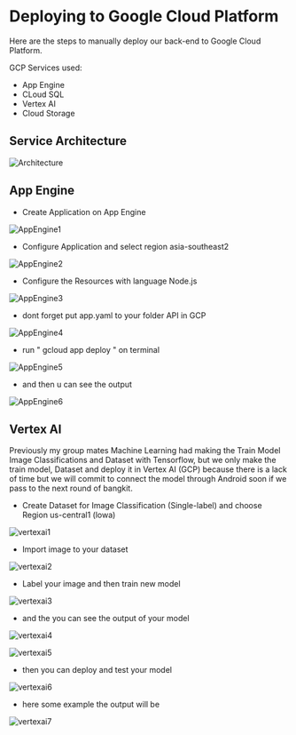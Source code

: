 # Deploying to Google Cloud Platform

Here are the steps to manually deploy our back-end to Google Cloud Platform.

GCP Services used:

- App Engine
- CLoud SQL
- Vertex AI
- Cloud Storage

## Service Architecture

![Architecture](https://github.com/hibrizys/imageDocsTookar/blob/main/Service%20Architecture.png)

## App Engine

- Create Application on App Engine

![AppEngine1](https://github.com/hibrizys/imageDocsTookar/blob/main/appengine1.png)

- Configure Application and select region asia-southeast2

![AppEngine2](https://github.com/hibrizys/imageDocsTookar/blob/main/appengine2.png)

- Configure the Resources with language Node.js

![AppEngine3](https://github.com/hibrizys/imageDocsTookar/blob/main/appengine3.png)

- dont forget put app.yaml to your folder API in GCP

![AppEngine4](https://github.com/hibrizys/imageDocsTookar/blob/main/appengine4.png)

- run " gcloud app deploy " on terminal

![AppEngine5](https://github.com/hibrizys/imageDocsTookar/blob/main/appengine5.png)

- and then u can see the output

![AppEngine6](https://github.com/hibrizys/imageDocsTookar/blob/main/appengine6.png)

## Vertex AI

Previously my group mates Machine Learning had making the Train Model Image Classifications and Dataset with Tensorflow, but we only make the train model, Dataset and deploy it in Vertex AI (GCP) because there is a lack of time but we will commit to connect the model through Android soon if we pass to the next round of bangkit.

- Create Dataset for Image Classification (Single-label) and choose Region us-central1 (lowa)

![vertexai1](https://github.com/hibrizys/imageDocsTookar/blob/main/vertexai1.png)

- Import image to your dataset

![vertexai2](https://github.com/hibrizys/imageDocsTookar/blob/main/vertexai2.png)

- Label your image and then train new model

![vertexai3](https://github.com/hibrizys/imageDocsTookar/blob/main/vertexai3.png)

- and the you can see the output of your model

![vertexai4](https://github.com/hibrizys/imageDocsTookar/blob/main/vertexai4.png)

![vertexai5](https://github.com/hibrizys/imageDocsTookar/blob/main/vertexai4.png)

- then you can deploy and test your model

![vertexai6](https://github.com/hibrizys/imageDocsTookar/blob/main/vertexai6.png)

- here some example the output will be

![vertexai7](https://github.com/hibrizys/imageDocsTookar/blob/main/vertexai7.png)